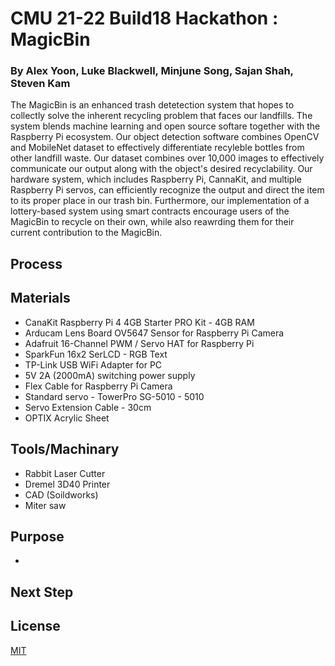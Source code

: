 # CMU 21-22 Build18 Hackathon : MagicBin
### By Alex Yoon, Luke Blackwell, Minjune Song, Sajan Shah, Steven Kam

The MagicBin is an enhanced trash detetection system that hopes to collectly solve the inherent recycling problem that faces our landfills. The system blends machine learning and open source softare together with the Raspberry Pi ecosystem. Our object detection software combines OpenCV and MobileNet dataset to effectively differentiate recyleble bottles from other landfill waste. Our dataset combines over 10,000 images to effectively communicate our output along with the object's desired recyclability. Our hardware system, which includes Raspberry Pi, CannaKit, and multiple Raspberry Pi servos, can efficiently recognize the output and direct the item to its proper place in our trash bin. Furthermore, our implementation of a lottery-based system using smart contracts encourage users of the MagicBin to recycle on their own, while also reawrding them for their current contribution to the MagicBin.

## Process

## Materials 
- CanaKit Raspberry Pi 4 4GB Starter PRO Kit - 4GB RAM
- Arducam Lens Board OV5647 Sensor for Raspberry Pi Camera
- Adafruit 16-Channel PWM / Servo HAT for Raspberry Pi
- SparkFun 16x2 SerLCD - RGB Text
- TP-Link USB WiFi Adapter for PC
- 5V 2A (2000mA) switching power supply 
- Flex Cable for Raspberry Pi Camera
- Standard servo - TowerPro SG-5010 - 5010
- Servo Extension Cable - 30cm
- OPTIX Acrylic Sheet

## Tools/Machinary 
- Rabbit Laser Cutter
- Dremel 3D40 Printer
- CAD (Soildworks)
- Miter saw

## Purpose 
-

## Next Step

## License
[MIT](https://choosealicense.com/licenses/mit/)

